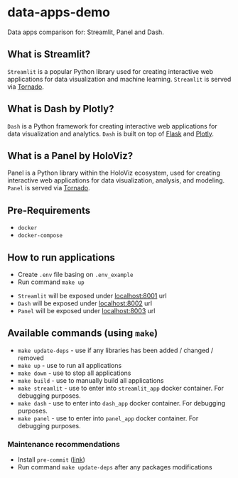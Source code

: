 # data-apps-demo
Data apps comparison for: Streamlit, Panel and Dash.

## What is Streamlit?
`Streamlit` is a popular Python library used for creating interactive web applications for data visualization and machine learning. `Streamlit` is served via [Tornado](https://www.tornadoweb.org/en/stable/).

## What is Dash by Plotly?
`Dash` is a Python framework for creating interactive web applications for data visualization and analytics. `Dash` is built on top of [Flask](https://flask.palletsprojects.com/en) and [Plotly](https://plotly.com/python/).

## What is a Panel by HoloViz?
Panel is a Python library within the HoloViz ecosystem, used for creating interactive web applications for data visualization, analysis, and modeling. `Panel` is served via [Tornado](https://www.tornadoweb.org/en/stable/).

## Pre-Requirements
* `docker`
* `docker-compose`

## How to run applications
* Create `.env` file basing on `.env_example`
* Run command `make up`
+ `Streamlit` will be exposed under [localhost:8001](http://localhost:8001) url
+ `Dash` will be exposed under [localhost:8002](http://localhost:8002) url
+ `Panel` will be exposed under [localhost:8003](http://localhost:8003) url

## Available commands (using `make`)
* `make update-deps` - use if any libraries has been added / changed / removed
* `make up` - use to run all applications
* `make down` - use to stop all applications
* `make build` - use to manually build all applications
* `make streamlit` - use to enter into `streamlit_app` docker container. For debugging purposes.
* `make dash` - use to enter into `dash_app` docker container. For debugging purposes.
* `make panel` - use to enter into `panel_app` docker container. For debugging purposes.

### Maintenance recommendations
* Install `pre-commit` ([link](https://pre-commit.com/))
* Run command `make update-deps` after any packages modifications
